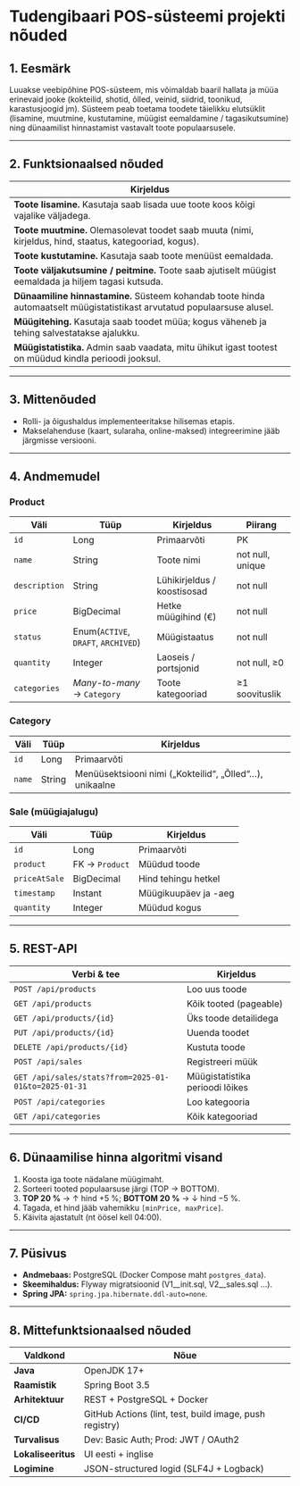 # Tudengibaari POS-süsteemi projekti nõuded

## 1. Eesmärk
Luuakse veebipõhine POS-süsteem, mis võimaldab baaril hallata ja müüa erinevaid jooke (kokteilid, shotid, õlled, veinid, siidrid, toonikud, karastusjoogid jm). Süsteem peab toetama toodete täielikku elutsüklit (lisamine, muutmine, kustutamine, müügist eemaldamine / tagasikutsumine) ning dünaamilist hinnastamist vastavalt toote populaarsusele.

---

## 2. Funktsionaalsed nõuded

| Kirjeldus                                                                                                                |
|--------------------------------------------------------------------------------------------------------------------------|
| **Toote lisamine.** Kasutaja saab lisada uue toote koos kõigi vajalike väljadega.                                        |
| **Toote muutmine.** Olemasolevat toodet saab muuta (nimi, kirjeldus, hind, staatus, kategooriad, kogus).                 |
| **Toote kustutamine.** Kasutaja saab toote menüüst eemaldada.                                                            |
| **Toote väljakutsumine / peitmine.** Toote saab ajutiselt müügist eemaldada ja hiljem tagasi kutsuda.                    |
| **Dünaamiline hinnastamine.** Süsteem kohandab toote hinda automaatselt müügistatistikast arvutatud populaarsuse alusel. |
| **Müügitehing.** Kasutaja saab toodet müüa; kogus väheneb ja tehing salvestatakse ajalukku.                              |
| **Müügistatistika.** Admin saab vaadata, mitu ühikut igast tootest on müüdud kindla perioodi jooksul.                    |

---

## 3. Mittenõuded
* Rolli- ja õigushaldus implementeeritakse hilisemas etapis.
* Makselahenduse (kaart, sularaha, online-maksed) integreerimine jääb järgmisse versiooni.

---

## 4. Andmemudel

### Product

| Väli | Tüüp | Kirjeldus | Piirang |
|------|------|-----------|---------|
| `id` | Long | Primaarvõti | PK |
| `name` | String | Toote nimi | not null, unique |
| `description` | String | Lühikirjeldus / koostisosad | not null |
| `price` | BigDecimal | Hetke müügihind (€) | not null |
| `status` | Enum(`ACTIVE`, `DRAFT`, `ARCHIVED`) | Müügistaatus | not null |
| `quantity` | Integer | Laoseis / portsjonid | not null, ≥0 |
| `categories` | *Many-to-many* → `Category` | Toote kategooriad | ≥1 soovituslik |

### Category

| Väli | Tüüp | Kirjeldus |
|------|------|-----------|
| `id` | Long | Primaarvõti |
| `name` | String | Menüüsektsiooni nimi („Kokteilid“, „Õlled“…), unikaalne |

### Sale (müügiajalugu)

| Väli | Tüüp | Kirjeldus |
|------|------|-----------|
| `id` | Long | Primaarvõti |
| `product` | FK → `Product` | Müüdud toode |
| `priceAtSale` | BigDecimal | Hind tehingu hetkel |
| `timestamp` | Instant | Müügikuupäev ja -aeg |
| `quantity` | Integer | Müüdud kogus |

---

## 5. REST-API

| Verbi & tee | Kirjeldus |
|-------------|-----------|
| `POST /api/products` | Loo uus toode |
| `GET /api/products` | Kõik tooted (pageable) |
| `GET /api/products/{id}` | Üks toode detailidega |
| `PUT /api/products/{id}` | Uuenda toodet |
| `DELETE /api/products/{id}` | Kustuta toode |
| `POST /api/sales` | Registreeri müük |
| `GET /api/sales/stats?from=2025-01-01&to=2025-01-31` | Müügistatistika perioodi lõikes |
| `POST /api/categories` | Loo kategooria |
| `GET /api/categories` | Kõik kategooriad |

---

## 6. Dünaamilise hinna algoritmi visand

1. Koosta iga toote nädalane müügimaht.
2. Sorteeri tooted populaarsuse järgi (TOP → BOTTOM).
3. **TOP 20 %** → ↑ hind +5 %; **BOTTOM 20 %** → ↓ hind −5 %.
4. Tagada, et hind jääb vahemikku `[minPrice, maxPrice]`.
5. Käivita ajastatult (nt öösel kell 04:00).

---

## 7. Püsivus

* **Andmebaas:** PostgreSQL (Docker Compose maht `postgres_data`).
* **Skeemihaldus:** Flyway migratsioonid (V1__init.sql, V2__sales.sql …).
* **Spring JPA:** `spring.jpa.hibernate.ddl-auto=none`.

---

## 8. Mittefunktsionaalsed nõuded

| Valdkond | Nõue |
|----------|------|
| **Java** | OpenJDK 17+ |
| **Raamistik** | Spring Boot 3.5 |
| **Arhitektuur** | REST + PostgreSQL + Docker |
| **CI/CD** | GitHub Actions (lint, test, build image, push registry) |
| **Turvalisus** | Dev: Basic Auth; Prod: JWT / OAuth2 |
| **Lokaliseeritus** | UI eesti + inglise |
| **Logimine** | JSON-structured logid (SLF4J + Logback) |



